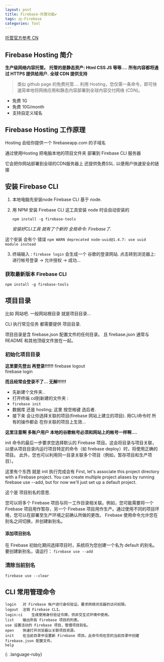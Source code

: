 ```yaml
---
layout: post
title: Firebase-托管功能✔︎
tags: Ⓦ-Firebase
categories: Tool
---
```


[托管官方参考 CN][1]


## Firebase Hosting 简介
**生产级网络内容托管。**
**托管的是静态资产: Html CSS JS 等等....**
**所有内容都将通过 HTTPS 提供给用户.**
**全球 CDN 提供支持**
> 类似 github page 的免费托管….
利用 Hosting，您仅需一条命令，即可快速简单地将网络应用和静态内容部署到全球内容交付网络 (CDN)。



- 免费 1G    
- 免费 10G/month 
- 支持自定义域名



## Firebase Hosting 工作原理


Hosting 会给你提供一个 firebaseapp.com 的子域名

通过使用Hosting 把电脑本地的项目文件夹 部署到 Firebase CLI 服务器

它会把你网站部署到全球的CDN服务器上 还提供免费SSL. 以便用户快速安全的链接









## 安装 Firebase CLI

  1. 本地电脑先安装node Firebase CLI 基于 node.

2. 用 NPM 安装 Firebase CLI
	这工具安装 node 时会自动安装的

	`npm install -g firebase-tools`


	*安装好CLI工具 就有了个新的 全局命令: Firebase了.*



这个安装 会有个 错误
`npm WARN deprecated node-uuid@1.4.7: use uuid module instead`














3. 终端输入 : `firebase login`
	会生成一个 谷歌的登录网站. 点击转到浏览器上:
	进行帐号登录 → 允许授权 → 成功...


### 获取最新版本 Firebase CLI  
`npm install -g firebase-tools`





## 项目目录


比如 网站吧. 一般网站根目录 就是项目目录... 

CLI 执行常见任务 都需要提供 项目目录.

项目目录是含 firebase.json 配置文件的任何目录。
且 firebase.json 通常与 README 和其他顶级文件放在一起。



### 初始化项目目录

**这里要先登出  再登录!!!!!!**
firebase logout  
firebase login

**而且经常会登录不了... 无解!!!!!!**






- 先新建个文件夹.. 
- 打开终端 cd到新建的文件夹 : 
- `firebase init` 
- 数据库 还是 hosting; 这里 按空格键 选后者.
- 接下来 会让你选择关联的项目(firebase 网站上建立的项目). 用CLI命令时 所有的操作都会 在你关联的项目上生效...

**这里注意啊 多账户用户 本地的谷歌帐号必须和网站上的帐号一样啊….**

init 命令的最后一步要求您选择默认的 Firebase 项目。这会将目录与项目关联，以便从项目目录内运行项目特定的命令（如 firebase deploy）时，将使用正确的项目。 此外，您也可以利用同一目录关联多个项目（例如，暂存项目和生产项目）。


这里有个东西 就是 init 执行完成会有 
First, let's associate this project directory with a Firebase project.
You can create multiple project aliases by running firebase use --add, 
but for now we'll just set up a default project.


这个是 项目别名的意思.

您可以将多个 Firebase 项目与同一工作目录相关联。例如，您可能需要将一个 Firebase 项目用作暂存，另一个 Firebase 项目用作生产。通过使用不同的项目环境，您可以在部署至生产环境之前确认所做的更改。 Firebase 使用命令允许您在别名之间切换，并创建新别名。


#### 添加项目别名
在 Firebase 初始化期间选择项目时，系统将为您创建一个名为 default 的别名。 要创建新别名，请运行： `firebase use --add`



### 清除当前别名
`firebase use --clear`







## CLI 常用管理命令

~~~
login   对 Firebase 帐户进行身份验证。要求网络浏览器的访问权限。
logout  注销 Firebase CLI。
login:ci    生成使用身份验证令牌，供非交互式环境中使用。
list    输出所有 Firebase 项目的列表。
use 设置活动的 Firebase 项目，管理项目别名。
open    快速打开浏览器以关联项目资源。
init    在当前目录中设置新 Firebase 项目。此命令将在您的当前目录中创建 firebase.json 配置文件。
help    
~~~
{: .language-ruby}

[1]:	https://firebase.google.com/docs/hosting/
